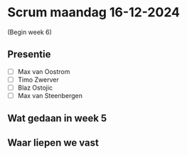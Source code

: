 # Scrum maandag 16-12-2024
(Begin week 6)

## Presentie
- [ ] Max van Oostrom
- [ ] Timo Zwerver
- [ ] Blaz Ostojic
- [ ] Max van Steenbergen

## Wat gedaan in week 5

## Waar liepen we vast